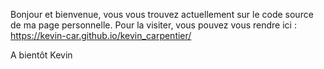 Bonjour et bienvenue, 
vous vous trouvez actuellement sur le code source de ma page personnelle. 
Pour la visiter, vous pouvez vous rendre ici : https://kevin-car.github.io/kevin_carpentier/

A bientôt
Kevin
